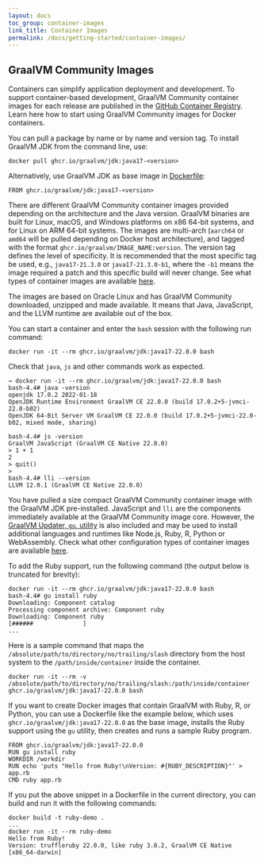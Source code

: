 ```yaml
---
layout: docs
toc_group: container-images
link_title: Container Images
permalink: /docs/getting-started/container-images/
---
```


## GraalVM Community Images

Containers can simplify application deployment and development.
To support container-based development, GraalVM Community container images for each release are published in the [GitHub Container Registry](https://github.com/orgs/graalvm/packages/container/package/graalvm-ce).
Learn here how to start using GraalVM Community images for Docker containers.

You can pull a package by name or by name and version tag. To install GraalVM JDK from the command line, use:
```shell
docker pull ghcr.io/graalvm/jdk:java17-<version>
```

Alternatively, use GraalVM JDK as base image in [Dockerfile](https://docs.docker.com/engine/reference/builder/):
```shell
FROM ghcr.io/graalvm/jdk:java17-<version>
```

There are different GraalVM Community container images provided depending on the architecture and the Java version.
GraalVM binaries are built for Linux, macOS, and Windows platforms on x86 64-bit systems, and for Linux on ARM 64-bit systems.
The images are multi-arch (`aarch64` or `amd64` will be pulled depending on Docker host architecture), and tagged with the format `ghcr.io/graalvm/IMAGE_NAME:version`.
The version tag defines the level of specificity.
It is recommended that the most specific tag be used, e.g., `java17-21.3.0` or `java17-21.3.0-b1`, where the `-b1` means the image required a patch and this specific build will never change.
See what types of container images are available [here](https://github.com/graalvm/container).

The images are based on Oracle Linux and has GraalVM Community downloaded, unzipped and made available.
It means that Java, JavaScript, and the LLVM runtime are available out of the box.

You can start a container and enter the `bash` session with the following run command:
```shell
docker run -it --rm ghcr.io/graalvm/jdk:java17-22.0.0 bash
```

Check that `java`, `js` and other commands work as expected.
```shell
→ docker run -it --rm ghcr.io/graalvm/jdk:java17-22.0.0 bash
bash-4.4# java -version
openjdk 17.0.2 2022-01-18
OpenJDK Runtime Environment GraalVM CE 22.0.0 (build 17.0.2+5-jvmci-22.0-b02)
OpenJDK 64-Bit Server VM GraalVM CE 22.0.0 (build 17.0.2+5-jvmci-22.0-b02, mixed mode, sharing)

bash-4.4# js -version
GraalVM JavaScript (GraalVM CE Native 22.0.0)
> 1 + 1
2
> quit()
>
bash-4.4# lli --version
LLVM 12.0.1 (GraalVM CE Native 22.0.0)
```

You have pulled a size compact GraalVM Community container image with the GraalVM JDK pre-installed.
JavaScript and `lli` are the components immediately available at the GraalVM Community image core.
However, the [GraalVM Updater, `gu`, utility](../../../reference-manual/graalvm-updater.md) is also included and may be used to install additional languages and runtimes like Node.js, Ruby, R, Python or WebAssembly.
Check what other configuration types of container images are available [here](https://github.com/graalvm/container).

To add the Ruby support, run the following command (the output below is truncated for brevity):

```shell
docker run -it --rm ghcr.io/graalvm/jdk:java17-22.0.0 bash
bash-4.4# gu install ruby
Downloading: Component catalog
Processing component archive: Component ruby
Downloading: Component ruby
[######              ]
...
```

Here is a sample command that maps the `/absolute/path/to/directory/no/trailing/slash` directory from the host system to the `/path/inside/container` inside the container.

```shell
docker run -it --rm -v /absolute/path/to/directory/no/trailing/slash:/path/inside/container ghcr.io/graalvm/jdk:java17-22.0.0 bash
```

If you want to create Docker images that contain GraalVM with Ruby, R, or Python, you can use a Dockerfile like the example below, which uses `ghcr.io/graalvm/jdk:java17-22.0.0` as the base image, installs the Ruby support using the `gu` utility, then creates and runs a sample Ruby program.

```shell
FROM ghcr.io/graalvm/jdk:java17-22.0.0
RUN gu install ruby
WORKDIR /workdir
RUN echo 'puts "Hello from Ruby!\nVersion: #{RUBY_DESCRIPTION}"' > app.rb
CMD ruby app.rb
```

If you put the above snippet in a Dockerfile in the current directory, you can build and run it with the following commands:

```shell
docker build -t ruby-demo .
...
docker run -it --rm ruby-demo
Hello from Ruby!
Version: truffleruby 22.0.0, like ruby 3.0.2, GraalVM CE Native [x86_64-darwin]
```
